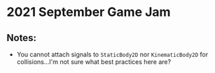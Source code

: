 # 2021 September Game Jam

## Notes:
* You cannot attach signals to `StaticBody2D` nor `KinematicBody2D` for collisions...I'm not sure what best practices here are?
